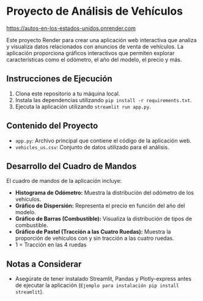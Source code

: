 # Proyecto de Análisis de Vehículos
https://autos-en-los-estados-unidos.onrender.com

Este proyecto Render para crear una aplicación web interactiva que analiza y visualiza datos relacionados con anuncios de venta de vehículos. La aplicación proporciona gráficos interactivos que permiten explorar características como el odómetro, el año del modelo, el precio y más.

## Instrucciones de Ejecución

1. Clona este repositorio a tu máquina local.
2. Instala las dependencias utilizando `pip install -r requirements.txt`.
3. Ejecuta la aplicación utilizando `streamlit run app.py`.

## Contenido del Proyecto

- `app.py`: Archivo principal que contiene el código de la aplicación web.
- `vehicles_us.csv`: Conjunto de datos utilizado para el análisis.

## Desarrollo del Cuadro de Mandos

El cuadro de mandos de la aplicación incluye:

- **Histograma de Odómetro:**  Muestra la distribución del odómetro de los vehículos.
- **Gráfico de Dispersión:**  Representa el precio en función del año del modelo.
- **Gráfico de Barras (Combustible):**  Visualiza la distribución de tipos de combustible.
- **Gráfico de Pastel (Tracción a las Cuatro Ruedas):**  Muestra la proporción de vehículos con y sin tracción a las cuatro ruedas.
- 1 = Tracción en las 4 ruedas 


## Notas a Considerar

- Asegúrate de tener instalado Streamlit, Pandas y Plotly-express antes de ejecutar la aplicación (`Ejemplo para instalación pip install streamlit`).

